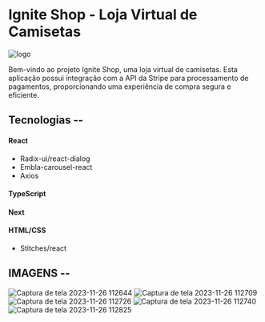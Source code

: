# Ignite Shop - Loja Virtual de Camisetas

![logo](https://github.com/Prattiz/i-shop/assets/135062914/c8b083b6-4af0-4c49-942b-5739a622e807)

Bem-vindo ao projeto Ignite Shop, uma loja virtual de camisetas. Esta aplicação possui integração com a API da Stripe para processamento de pagamentos, proporcionando uma experiência de compra segura e eficiente.

## Tecnologias --

#### React

- Radix-ui/react-dialog
- Embla-carousel-react
- Axios

#### TypeScript

#### Next

#### HTML/CSS

- Stitches/react

## IMAGENS --

![Captura de tela 2023-11-26 112644](https://github.com/Prattiz/i-shop/assets/135062914/2e67db78-10cc-45fb-ae52-d6a16e600e7b)
![Captura de tela 2023-11-26 112709](https://github.com/Prattiz/i-shop/assets/135062914/b46a74ed-bca4-49e0-b55a-b9eb56efc0f0)
![Captura de tela 2023-11-26 112726](https://github.com/Prattiz/i-shop/assets/135062914/acaef602-7b71-48dd-8a06-a305162f1648)
![Captura de tela 2023-11-26 112740](https://github.com/Prattiz/i-shop/assets/135062914/1f3c8f90-6baa-48cd-97c6-67c9469a958e)
![Captura de tela 2023-11-26 112825](https://github.com/Prattiz/i-shop/assets/135062914/4ccc20c5-d307-4ca6-ad9a-4a12126536f1)

